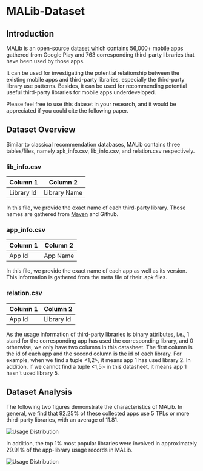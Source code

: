 # MALib-Dataset

## Introduction

MALib is an open-source dataset which contains 56,000+ mobile apps gathered from Google Play and 763 corresponding third-party libraries that have been used by those apps. 

It can be used for investigating the potential relationship between the existing mobile apps and third-party libraries, especially the third-party library use patterns. Besides, it can be used for recommending potential useful third-party libraries for mobile apps underdeveloped.

Please feel free to use this dataset in your research, and it would be appreciated if you could cite the following paper.

## Dataset Overview
Similar to classical recommendation databases, MALib contains three tables/files, namely apk_info.csv, lib_info.csv, and relation.csv respectively.

### lib_info.csv
|Column 1|Column 2
|---|---|
|Library Id|Library Name|

In this file, we provide the exact name of each third-party library. Those names are gathered from [Maven](https://mvnrepository.com/)  and Github.

### app_info.csv
|Column 1|Column 2
|---|---|
|App Id|App Name|

In this file, we provide the exact name of each app as well as its version. This information is gathered from the meta file of their .apk files.

### relation.csv
|Column 1|Column 2
|---|---|
|App Id|Library Id|

As the usage information of third-party libraries is binary attributes, i.e., 1 stand for the corresponding app has used the corresponding library, and 0 otherwise, we only have two columns in this datasheet. The first column is the id of each app and the second column is the id of each library. For example, when we find a tuple <1,2>, it means app 1 has used library 2. In addition, if we cannot find a tuple <1,5> in this datasheet, it means app 1 hasn't used library 5. 

## Dataset Analysis

The following two figures demonstrate the characteristics of MALib. In general, we find that 92.25\% of these collected apps use 5 TPLs or more third-party libraries, with an average of 11.81.

![Usage Distribution](https://github.com/malibdata/MALib-Dataset/blob/master/Analysis01.png)

In addition, the top 1\% most popular libraries were involved in approximately 29.91\% of the app-library usage records in MALib.

![Usage Distribution](https://github.com/malibdata/MALib-Dataset/blob/master/Analysis02.png)

